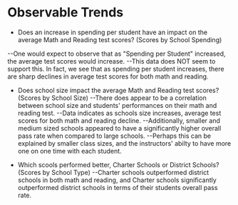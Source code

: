 # Observable Trends

* Does an increase in spending per student have an impact on the average Math and Reading test scores? (Scores by School Spending)

--One would expect to observe that as "Spending per Student" increased, the average test scores would increase.
--This data does NOT seem to support this. In fact, we see that as spending per student increases, there are sharp declines in average test scores for both math and reading.

* Does school size impact the average Math and Reading test scores? (Scores by School Size)
--There does appear to be a correlation between school size and students' performances on their math and reading test.
--Data indicates as schools size increases, average test scores for both math and reading decline.
--Additionally, smaller and medium sized schools appeared to have a significantly higher overall pass rate when compared to large schools.
--Perhaps this can be explained by smaller class sizes, and the instructors' abilty to have more one on one time with each student.

* Which scools performed better, Charter Schools or District Schools? (Scores by School Type)
--Charter schools outperformed district schools in both math and reading, and Charter schools significantly outperformed district schools in terms of their students overall pass rate.